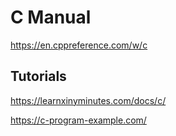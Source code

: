 # C Manual

<https://en.cppreference.com/w/c>

## Tutorials

<https://learnxinyminutes.com/docs/c/>

<https://c-program-example.com/>
